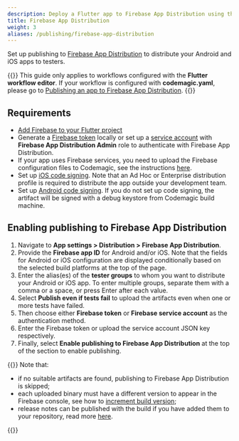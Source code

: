 ```yaml
---
description: Deploy a Flutter app to Firebase App Distribution using the Flutter workflow editor
title: Firebase App Distribution
weight: 3
aliases: /publishing/firebase-app-distribution
---
```


Set up publishing to [Firebase App Distribution](https://firebase.google.com/docs/app-distribution) to distribute your Android and iOS apps to testers.

{{<notebox>}}
This guide only applies to workflows configured with the **Flutter workflow editor**. If your workflow is configured with **codemagic.yaml**, please go to [Publishing an app to Firebase App Distribution](../publishing-yaml/distribution/#publishing-an-app-to-firebase-app-distribution).
{{</notebox>}}

## Requirements

* [Add Firebase to your Flutter project](https://firebase.google.com/docs/flutter/setup)
* Generate a [Firebase token](https://firebase.google.com/docs/cli#cli-ci-systems) locally or set up a [service account](/knowledge-base/google-services-authentication/#firebase) with **Firebase App Distribution Admin** role to authenticate with Firebase App Distribution.
* If your app uses Firebase services, you need to upload the Firebase configuration files to Codemagic, see the instructions [here](/knowledge-base/load-firebase-configuration/).
* Set up [iOS code signing](../code-signing/ios-code-signing). Note that an Ad Hoc or Enterprise distribution profile is required to distribute the app outside your development team.
* Set up [Android code signing](../code-signing/android-code-signing). If you do not set up code signing, the artifact will be signed with a debug keystore from Codemagic build machine.

## Enabling publishing to Firebase App Distribution

1. Navigate to **App settings > Distribution > Firebase App Distribution**.
2. Provide the **Firebase app ID** for Android and/or iOS. Note that the fields for Android or iOS configuration are displayed conditionally based on the selected build platforms at the top of the page.
3. Enter the alias(es) of the **tester groups** to whom you want to distribute your Android or iOS app. To enter multiple groups, separate them with a comma or a space, or press Enter after each value.
4. Select **Publish even if tests fail** to upload the artifacts even when one or more tests have failed.
5. Then choose either **Firebase token** or **Firebase service account** as the authentication method. 
6. Enter the Firebase token or upload the service account JSON key respectively.
7. Finally, select **Enable publishing to Firebase App Distribution** at the top of the section to enable publishing.

{{<notebox>}}
Note that:
 
* if no suitable artifacts are found, publishing to Firebase App Distribution is skipped;
* each uploaded binary must have a different version to appear in the Firebase console, see how to [increment build version](../building/build-versioning/);
* release notes can be published with the build if you have added them to your repository, read more [here](./publish-release-notes).

{{</notebox>}}
